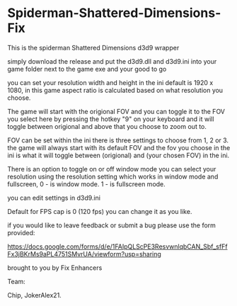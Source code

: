 # Spiderman-Shattered-Dimensions-Fix

This is the spiderman Shattered Dimensions d3d9 wrapper 

simply download the release and put the d3d9.dll and d3d9.ini into your game folder next to the game exe and your good to go

you can set your resolution width and height in the ini default is 1920 x 1080, in this game aspect ratio is calculated based on what resolution you choose.

The game will start with the origional FOV and you can toggle it to the FOV you select here by pressing the hotkey "9" on your keyboard and it will toggle between origional and above that you choose to zoom out to.

FOV can be set within the ini there is three settings to choose from 1, 2 or 3. the game will always start with its default FOV and the fov you choose in the ini is what it will toggle between (origional) and (your chosen FOV) in the ini.

There is an option to toggle on or off window mode you can select your resolution using the resolution setting which works in window mode and fullscreen, 0 - is window mode. 1 - is fullscreen mode.

you can edit settings in d3d9.ini 

Default for FPS cap is 0 (120 fps) you can change it as you like.

if you would like to leave feedback or submit a bug please use the form provided:

https://docs.google.com/forms/d/e/1FAIpQLScPE3ResvwnlqbCAN_Sbf_sfFfFx3jBKrMs9aPL4751SMvrUA/viewform?usp=sharing

brought to you by Fix Enhancers 

Team: 

Chip, JokerAlex21.
